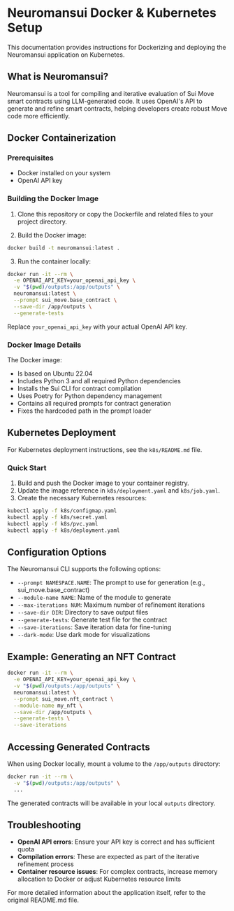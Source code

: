 # Neuromansui Docker & Kubernetes Setup

This documentation provides instructions for Dockerizing and deploying the Neuromansui application on Kubernetes.

## What is Neuromansui?

Neuromansui is a tool for compiling and iterative evaluation of Sui Move smart contracts using LLM-generated code. It uses OpenAI's API to generate and refine smart contracts, helping developers create robust Move code more efficiently.

## Docker Containerization

### Prerequisites

- Docker installed on your system
- OpenAI API key

### Building the Docker Image

1. Clone this repository or copy the Dockerfile and related files to your project directory.

2. Build the Docker image:

```bash
docker build -t neuromansui:latest .
```

3. Run the container locally:

```bash
docker run -it --rm \
  -e OPENAI_API_KEY=your_openai_api_key \
  -v "$(pwd)/outputs:/app/outputs" \
  neuromansui:latest \
  --prompt sui_move.base_contract \
  --save-dir /app/outputs \
  --generate-tests
```

Replace `your_openai_api_key` with your actual OpenAI API key.

### Docker Image Details

The Docker image:

- Is based on Ubuntu 22.04
- Includes Python 3 and all required Python dependencies
- Installs the Sui CLI for contract compilation
- Uses Poetry for Python dependency management
- Contains all required prompts for contract generation
- Fixes the hardcoded path in the prompt loader

## Kubernetes Deployment

For Kubernetes deployment instructions, see the `k8s/README.md` file.

### Quick Start

1. Build and push the Docker image to your container registry.
2. Update the image reference in `k8s/deployment.yaml` and `k8s/job.yaml`.
3. Create the necessary Kubernetes resources:

```bash
kubectl apply -f k8s/configmap.yaml
kubectl apply -f k8s/secret.yaml
kubectl apply -f k8s/pvc.yaml
kubectl apply -f k8s/deployment.yaml
```

## Configuration Options

The Neuromansui CLI supports the following options:

- `--prompt NAMESPACE.NAME`: The prompt to use for generation (e.g., sui_move.base_contract)
- `--module-name NAME`: Name of the module to generate
- `--max-iterations NUM`: Maximum number of refinement iterations
- `--save-dir DIR`: Directory to save output files
- `--generate-tests`: Generate test file for the contract
- `--save-iterations`: Save iteration data for fine-tuning
- `--dark-mode`: Use dark mode for visualizations

## Example: Generating an NFT Contract

```bash
docker run -it --rm \
  -e OPENAI_API_KEY=your_openai_api_key \
  -v "$(pwd)/outputs:/app/outputs" \
  neuromansui:latest \
  --prompt sui_move.nft_contract \
  --module-name my_nft \
  --save-dir /app/outputs \
  --generate-tests \
  --save-iterations
```

## Accessing Generated Contracts

When using Docker locally, mount a volume to the `/app/outputs` directory:

```bash
docker run -it --rm \
  -v "$(pwd)/outputs:/app/outputs" \
  ...
```

The generated contracts will be available in your local `outputs` directory.

## Troubleshooting

- **OpenAI API errors**: Ensure your API key is correct and has sufficient quota
- **Compilation errors**: These are expected as part of the iterative refinement process
- **Container resource issues**: For complex contracts, increase memory allocation to Docker or adjust Kubernetes resource limits

For more detailed information about the application itself, refer to the original README.md file. 